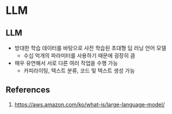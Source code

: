 # LLM

## LLM

- 방대한 학습 데이터를 바탕으로 사전 학습된 초대형 딥 러닝 언어 모델
  - 수십 억개의 파라미터를 사용하기 때문에 굉장히 큼
- 매우 유연해서 서로 다른 여러 작업을 수행 가능
  - 카피라이팅, 텍스트 분류, 코드 및 텍스트 생성 가능

## References

1. https://aws.amazon.com/ko/what-is/large-language-model/